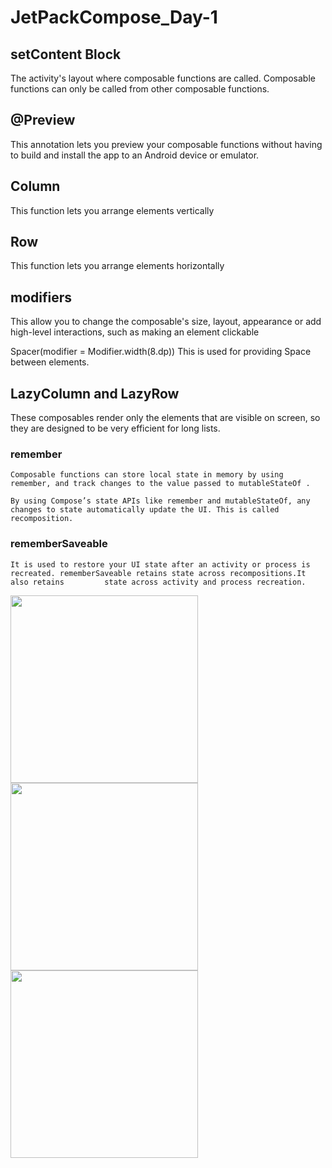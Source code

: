 # JetPackCompose_Day-1

## setContent Block 

The activity's layout where composable functions are called. Composable functions can only be called from other composable functions.

## @Preview 

This annotation lets you preview your composable functions without having to build and install the app to an Android device or emulator.

## Column 

This function lets you arrange elements vertically

## Row 

This function lets you arrange elements horizontally

## modifiers 

This allow you to change the composable's size, layout, appearance or add high-level interactions, such as making an element clickable

Spacer(modifier = Modifier.width(8.dp)) This is used for providing Space between elements.

## LazyColumn and LazyRow

These composables render only the elements that are visible on screen, so they are designed to be very efficient for long lists.

  ### remember 
	
	Composable functions can store local state in memory by using remember, and track changes to the value passed to mutableStateOf .

  	By using Compose’s state APIs like remember and mutableStateOf, any changes to state automatically update the UI. This is called recomposition.

  ### rememberSaveable 
	
	It is used to restore your UI state after an activity or process is recreated. rememberSaveable retains state across recompositions.It also retains     	state across activity and process recreation.

<img src="https://user-images.githubusercontent.com/11208646/187079966-092b7bda-3238-4890-ae74-4d2ebd4875c3.jpeg" width="300"> <img src="https://user-images.githubusercontent.com/11208646/187078681-6d8cfd8f-4836-4760-a5a7-9223f3b080c2.jpeg" width="300"> <img src="https://user-images.githubusercontent.com/11208646/187079216-fca6e36e-568f-4c70-9b7f-bbc882bd8e99.jpeg" width="300">	

